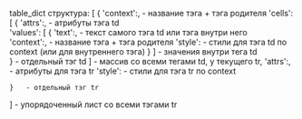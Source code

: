 table_dict структура:
[
	{
		'context':, - название тэга + тэга родителя
		'cells': [
				{
					'attrs':, - атрибуты тэга td  
					'values': [
						    {
							'text':,    - текст самого тэга td или тэга внутри него  
							'context':, - название тэга + тэга родителя
							'style':    - стили для тэга td по context (или для внутреннего тэга)
						    }
						]   - значения внутри тега td					
				}   - отдельный тэг td
			]   - массив со всеми тегами td, у текущего tr,
		'attrs':,   - атрибуты для тэга tr
		'style':    - стили для тэга tr по context
	
	}   - отдельный тэг tr
]   - упорядоченный лист со всеми тэгами tr
